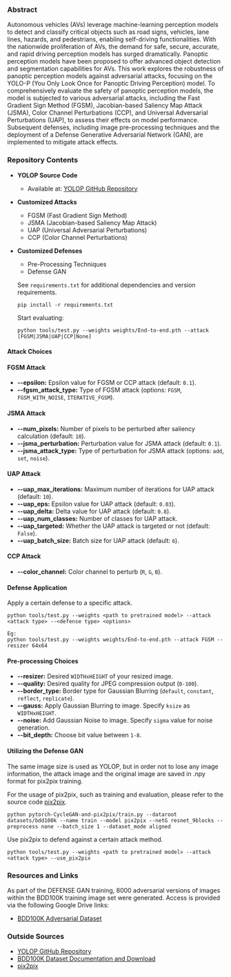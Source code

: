 ### Abstract

Autonomous vehicles (AVs) leverage machine-learning perception models to detect and classify critical objects such as road signs, vehicles, lane lines, hazards, and pedestrians, enabling self-driving functionalities. With the nationwide proliferation of AVs, the demand for safe, secure, accurate, and rapid driving perception models has surged dramatically. Panoptic perception models have been proposed to offer advanced object detection and segmentation capabilities for AVs. This work explores the robustness of panoptic perception models against adversarial attacks, focusing on the YOLO-P (You Only Look Once for Panoptic Driving Perception) model. To comprehensively evaluate the safety of panoptic perception models, the model is subjected to various adversarial attacks, including the Fast Gradient Sign Method (FGSM), Jacobian-based Saliency Map Attack (JSMA), Color Channel Perturbations (CCP), and Universal Adversarial Perturbations (UAP), to assess their effects on model performance. Subsequent defenses, including image pre-processing techniques and the deployment of a Defense Generative Adversarial Network (GAN), are implemented to mitigate attack effects.
### Repository Contents

- **YOLOP Source Code**
  - Available at: [YOLOP GitHub Repository](https://github.com/hustvl/YOLOP)

- **Customized Attacks**
  - FGSM (Fast Gradient Sign Method)
  - JSMA (Jacobian-based Saliency Map Attack)
  - UAP (Universal Adversarial Perturbations)
  - CCP (Color Channel Perturbations)

- **Customized Defenses**
  - Pre-Processing Techniques
  - Defense GAN

  See `requirements.txt` for additional dependencies and version requirements.
  
  ```setup
  pip install -r requirements.txt
  ```
  
  Start evaluating:
  
  ```shell
  python tools/test.py --weights weights/End-to-end.pth --attack [FGSM|JSMA|UAP|CCP|None]
  ```   

#### Attack Choices
#### FGSM Attack

- **--epsilon:** Epsilon value for FGSM or CCP attack (default: `0.1`).
- **--fgsm_attack_type:** Type of FGSM attack (options: `FGSM`, `FGSM_WITH_NOISE`, `ITERATIVE_FGSM`).

#### JSMA Attack

- **--num_pixels:** Number of pixels to be perturbed after saliency calculation (default: `10`).
- **--jsma_perturbation:** Perturbation value for JSMA attack (default: `0.1`).
- **--jsma_attack_type:** Type of perturbation for JSMA attack (options: `add`, `set`, `noise`).

#### UAP Attack

- **--uap_max_iterations:** Maximum number of iterations for UAP attack (default: `10`).
- **--uap_eps:** Epsilon value for UAP attack (default: `0.03`).
- **--uap_delta:** Delta value for UAP attack (default: `0.8`).
- **--uap_num_classes:** Number of classes for UAP attack.
- **--uap_targeted:** Whether the UAP attack is targeted or not (default: `False`).
- **--uap_batch_size:** Batch size for UAP attack (default: `6`).

#### CCP Attack

- **--color_channel:** Color channel to perturb (`R`, `G`, `B`).

  
#### Defense Application

Apply a certain defense to a specific attack.

```shell
python tools/test.py --weights <path to pretrained model> --attack <attack type> --<defense type> <options>

Eg:
python tools/test.py --weights weights/End-to-end.pth --attack FGSM --resizer 64x64
```   
#### Pre-processing Choices

- **--resizer:** Desired `WIDTHxHEIGHT` of your resized image.
- **--quality:** Desired quality for JPEG compression output (`0-100`).
- **--border_type:** Border type for Gaussian Blurring (`default`, `constant`, `reflect`, `replicate`).
- **--gauss:** Apply Gaussian Blurring to image. Specify `ksize` as `WIDTHxHEIGHT`.
- **--noise:** Add Gaussian Noise to image. Specify `sigma` value for noise generation.
- **--bit_depth:** Choose bit value between `1-8`.

#### Utilizing the Defense GAN

The same image size is used as YOLOP, but in order not to lose any image information, the attack image and the original image are saved in .npy format for pix2pix training.

For the usage of pix2pix, such as training and evaluation, please refer to the source code [pix2pix](https://github.com/junyanz/pytorch-CycleGAN-and-pix2pix).

```shell
python pytorch-CycleGAN-and-pix2pix/train.py --dataroot datasets/bdd100k --name train --model pix2pix --netG resnet_9blocks --preprocess none --batch_size 1 --dataset_mode aligned
```
Use pix2pix to defend against a certain attack method.

```shell
python tools/test.py --weights <path to pretrained model> --attack <attack type> --use_pix2pix
```
### Resources and Links

As part of the DEFENSE GAN training, 8000 adversarial versions of images within the BDD100K training image set were generated. Access is provided via the following Google Drive links:

- [BDD100K Adversarial Dataset](https://drive.google.com/file/d/1KwMhYnrA73iJYGfE-Pb-cjVdPgZPD13j/view?usp=drive_link)

### Outside Sources

- [YOLOP GitHub Repository](https://github.com/hustvl/YOLOP)
- [BDD100K Dataset Documentation and Download](https://doc.bdd100k.com/download.html)
- [pix2pix](https://github.com/junyanz/pytorch-CycleGAN-and-pix2pix)
